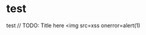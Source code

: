 # test
test
// TODO: Title here <script>alert(123);</script> <ScRipT>alert("XSS");</ScRipT> <script>alert(123)</script> <script>alert("hellox worldss");</script> <ScRiPt>alert(1)</sCriPt>   <img src=xss onerror=alert(1)
